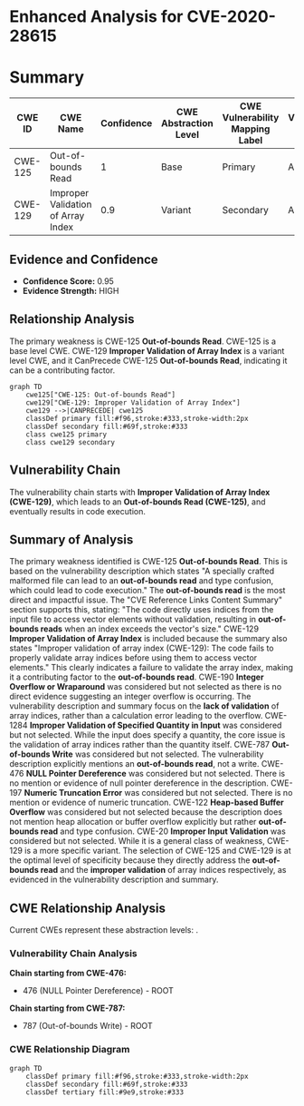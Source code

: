 # Enhanced Analysis for CVE-2020-28615

# Summary
| CWE ID    | CWE Name                               | Confidence | CWE Abstraction Level | CWE Vulnerability Mapping Label | CWE-Vulnerability Mapping Notes |
| --------- | -------------------------------------- | ---------- | ----------------------- | ------------------------------- | ------------------------------- |
| CWE-125   | Out-of-bounds Read                     | 1          | Base                    | Primary                         | Allowed                       |
| CWE-129   | Improper Validation of Array Index     | 0.9        | Variant                 | Secondary                       | Allowed                       |

## Evidence and Confidence

*   **Confidence Score:** 0.95
*   **Evidence Strength:** HIGH

## Relationship Analysis
The primary weakness is CWE-125 **Out-of-bounds Read**. CWE-125 is a base level CWE.
CWE-129 **Improper Validation of Array Index** is a variant level CWE, and it CanPrecede CWE-125 **Out-of-bounds Read**, indicating it can be a contributing factor.
```mermaid
graph TD
    cwe125["CWE-125: Out-of-bounds Read"]
    cwe129["CWE-129: Improper Validation of Array Index"]
    cwe129 -->|CANPRECEDE| cwe125
    classDef primary fill:#f96,stroke:#333,stroke-width:2px
    classDef secondary fill:#69f,stroke:#333
    class cwe125 primary
    class cwe129 secondary
```

## Vulnerability Chain
The vulnerability chain starts with **Improper Validation of Array Index (CWE-129)**, which leads to an **Out-of-bounds Read (CWE-125)**, and eventually results in code execution.

## Summary of Analysis
The primary weakness identified is CWE-125 **Out-of-bounds Read**. This is based on the vulnerability description which states "A specially crafted malformed file can lead to an **out-of-bounds read** and type confusion, which could lead to code execution." The **out-of-bounds read** is the most direct and impactful issue.
The "CVE Reference Links Content Summary" section supports this, stating: "The code directly uses indices from the input file to access vector elements without validation, resulting in **out-of-bounds reads** when an index exceeds the vector's size."
CWE-129 **Improper Validation of Array Index** is included because the summary also states "Improper validation of array index (CWE-129): The code fails to properly validate array indices before using them to access vector elements." This clearly indicates a failure to validate the array index, making it a contributing factor to the **out-of-bounds read**.
CWE-190 **Integer Overflow or Wraparound** was considered but not selected as there is no direct evidence suggesting an integer overflow is occurring. The vulnerability description and summary focus on the **lack of validation** of array indices, rather than a calculation error leading to the overflow.
CWE-1284 **Improper Validation of Specified Quantity in Input** was considered but not selected. While the input does specify a quantity, the core issue is the validation of array indices rather than the quantity itself.
CWE-787 **Out-of-bounds Write** was considered but not selected. The vulnerability description explicitly mentions an **out-of-bounds read**, not a write.
CWE-476 **NULL Pointer Dereference** was considered but not selected. There is no mention or evidence of null pointer dereference in the description.
CWE-197 **Numeric Truncation Error** was considered but not selected. There is no mention or evidence of numeric truncation.
CWE-122 **Heap-based Buffer Overflow** was considered but not selected because the description does not mention heap allocation or buffer overflow explicitly but rather **out-of-bounds read** and type confusion.
CWE-20 **Improper Input Validation** was considered but not selected. While it is a general class of weakness, CWE-129 is a more specific variant.
The selection of CWE-125 and CWE-129 is at the optimal level of specificity because they directly address the **out-of-bounds read** and the **improper validation** of array indices respectively, as evidenced in the vulnerability description and summary.


## CWE Relationship Analysis

Current CWEs represent these abstraction levels: .


### Vulnerability Chain Analysis

**Chain starting from CWE-476:**
- 476 (NULL Pointer Dereference) - ROOT


**Chain starting from CWE-787:**
- 787 (Out-of-bounds Write) - ROOT



### CWE Relationship Diagram

```mermaid
graph TD
    classDef primary fill:#f96,stroke:#333,stroke-width:2px
    classDef secondary fill:#69f,stroke:#333
    classDef tertiary fill:#9e9,stroke:#333
```